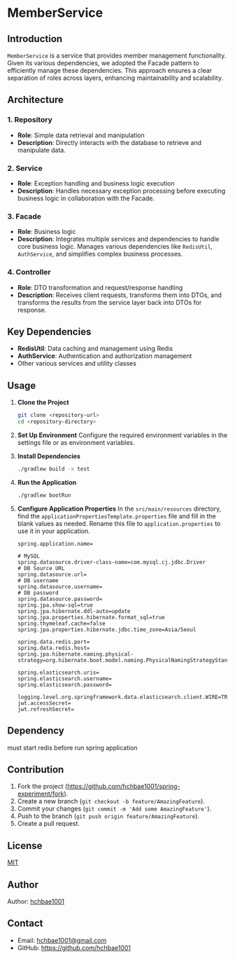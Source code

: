 # MemberService

## Introduction
`MemberService` is a service that provides member management functionality. Given its various dependencies, we adopted the Facade pattern to efficiently manage these dependencies. This approach ensures a clear separation of roles across layers, enhancing maintainability and scalability.

## Architecture

### 1. Repository
- **Role**: Simple data retrieval and manipulation
- **Description**: Directly interacts with the database to retrieve and manipulate data.

### 2. Service
- **Role**: Exception handling and business logic execution
- **Description**: Handles necessary exception processing before executing business logic in collaboration with the Facade.

### 3. Facade
- **Role**: Business logic
- **Description**: Integrates multiple services and dependencies to handle core business logic. Manages various dependencies like `RedisUtil`, `AuthService`, and simplifies complex business processes.

### 4. Controller
- **Role**: DTO transformation and request/response handling
- **Description**: Receives client requests, transforms them into DTOs, and transforms the results from the service layer back into DTOs for response.

## Key Dependencies
- **RedisUtil**: Data caching and management using Redis
- **AuthService**: Authentication and authorization management
- Other various services and utility classes

## Usage

1. **Clone the Project**
    ```sh
    git clone <repository-url>
    cd <repository-directory>
    ```

2. **Set Up Environment**
   Configure the required environment variables in the settings file or as environment variables.

3. **Install Dependencies**
    ```sh
    ./gradlew build -x test
    ```

4. **Run the Application**
    ```sh
    ./gradlew bootRun
    ```

5. **Configure Application Properties**
   In the `src/main/resources` directory, find the `applicationPropertiesTemplate.properties` file and fill in the blank values as needed. Rename this file to `application.properties` to use it in your application.

    ```properties
    spring.application.name=

    # MySQL
    spring.datasource.driver-class-name=com.mysql.cj.jdbc.Driver
    # DB Source URL
    spring.datasource.url=
    # DB username
    spring.datasource.username=
    # DB password
    spring.datasource.password=
    spring.jpa.show-sql=true
    spring.jpa.hibernate.ddl-auto=update
    spring.jpa.properties.hibernate.format_sql=true
    spring.thymeleaf.cache=false
    spring.jpa.properties.hibernate.jdbc.time_zone=Asia/Seoul

    spring.data.redis.port=
    spring.data.redis.host=
    spring.jpa.hibernate.naming.physical-strategy=org.hibernate.boot.model.naming.PhysicalNamingStrategyStandardImpl

    spring.elasticsearch.uris=
    spring.elasticsearch.username=
    spring.elasticsearch.password=

    logging.level.org.springframework.data.elasticsearch.client.WIRE=TRACE
    jwt.accessSecret=
    jwt.refreshSecret=
    ```

## Dependency
must start redis before run spring application

## Contribution

1. Fork the project (https://github.com/hchbae1001/spring-experiment/fork).
2. Create a new branch (`git checkout -b feature/AmazingFeature`).
3. Commit your changes (`git commit -m 'Add some AmazingFeature'`).
4. Push to the branch (`git push origin feature/AmazingFeature`).
5. Create a pull request.

## License
[MIT](LICENSE)

## Author
Author: [hchbae1001](https://github.com/hchbae1001)

## Contact
- Email: hchbae1001@gmail.com
- GitHub: https://github.com/hchbae1001
